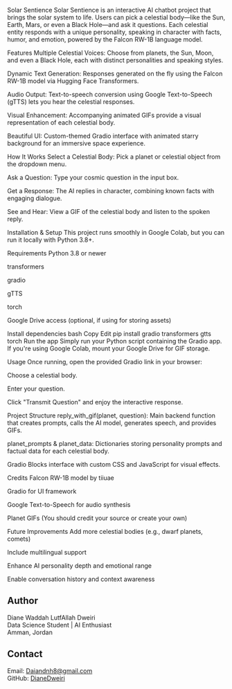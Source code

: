 Solar Sentience
Solar Sentience is an interactive AI chatbot project that brings the solar system to life. Users can pick a celestial body—like the Sun, Earth, Mars, or even a Black Hole—and ask it questions. Each celestial entity responds with a unique personality, speaking in character with facts, humor, and emotion, powered by the Falcon RW-1B language model.

Features
Multiple Celestial Voices: Choose from planets, the Sun, Moon, and even a Black Hole, each with distinct personalities and speaking styles.

Dynamic Text Generation: Responses generated on the fly using the Falcon RW-1B model via Hugging Face Transformers.

Audio Output: Text-to-speech conversion using Google Text-to-Speech (gTTS) lets you hear the celestial responses.

Visual Enhancement: Accompanying animated GIFs provide a visual representation of each celestial body.

Beautiful UI: Custom-themed Gradio interface with animated starry background for an immersive space experience.

How It Works
Select a Celestial Body: Pick a planet or celestial object from the dropdown menu.

Ask a Question: Type your cosmic question in the input box.

Get a Response: The AI replies in character, combining known facts with engaging dialogue.

See and Hear: View a GIF of the celestial body and listen to the spoken reply.

Installation & Setup
This project runs smoothly in Google Colab, but you can run it locally with Python 3.8+.

Requirements
Python 3.8 or newer

transformers

gradio

gTTS

torch

Google Drive access (optional, if using for storing assets)

Install dependencies
bash
Copy
Edit
pip install gradio transformers gtts torch
Run the app
Simply run your Python script containing the Gradio app. If you're using Google Colab, mount your Google Drive for GIF storage.

Usage
Once running, open the provided Gradio link in your browser:

Choose a celestial body.

Enter your question.

Click "Transmit Question" and enjoy the interactive response.

Project Structure
reply_with_gif(planet, question): Main backend function that creates prompts, calls the AI model, generates speech, and provides GIFs.

planet_prompts & planet_data: Dictionaries storing personality prompts and factual data for each celestial body.

Gradio Blocks interface with custom CSS and JavaScript for visual effects.

Credits
Falcon RW-1B model by tiiuae

Gradio for UI framework

Google Text-to-Speech for audio synthesis

Planet GIFs (You should credit your source or create your own)

Future Improvements
Add more celestial bodies (e.g., dwarf planets, comets)

Include multilingual support

Enhance AI personality depth and emotional range

Enable conversation history and context awareness

## Author
Diane Waddah LutfAllah Dweiri  
Data Science Student | AI Enthusiast  
Amman, Jordan

## Contact
Email: Daiandnh8@gmail.com  
GitHub: [DianeDweiri](https://github.com/DianeDweiri)

